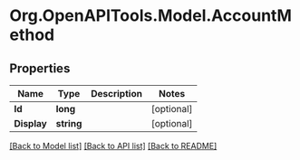 
# Org.OpenAPITools.Model.AccountMethod

## Properties

Name | Type | Description | Notes
------------ | ------------- | ------------- | -------------
**Id** | **long** |  | [optional] 
**Display** | **string** |  | [optional] 

[[Back to Model list]](../README.md#documentation-for-models)
[[Back to API list]](../README.md#documentation-for-api-endpoints)
[[Back to README]](../README.md)

